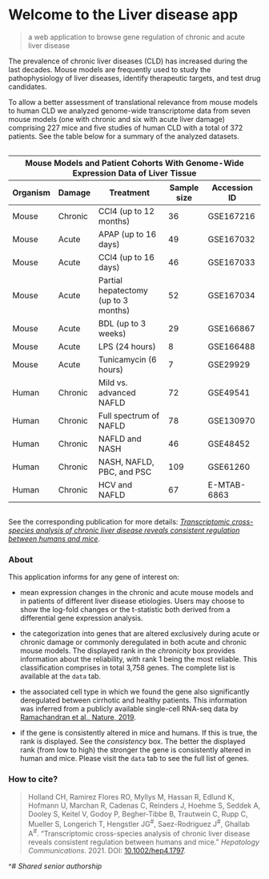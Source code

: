 
# Welcome to the Liver disease app

> a web application to browse gene regulation of chronic and acute liver
> disease

The prevalence of chronic liver diseases (CLD) has increased during the
last decades. Mouse models are frequently used to study the
pathophysiology of liver diseases, identify therapeutic targets, and
test drug candidates.

To allow a better assessment of translational relevance from mouse
models to human CLD we analyzed genome-wide transcriptome data from
seven mouse models (one with chronic and six with acute liver damage)
comprising 227 mice and five studies of human CLD with a total of 372
patients. See the table below for a summary of the analyzed datasets.

<div id="cizzvnakqx" style="overflow-x:auto;overflow-y:auto;width:auto;height:auto;">
<style>html {
  font-family: -apple-system, BlinkMacSystemFont, 'Segoe UI', Roboto, Oxygen, Ubuntu, Cantarell, 'Helvetica Neue', 'Fira Sans', 'Droid Sans', Arial, sans-serif;
}

#cizzvnakqx .gt_table {
  display: table;
  border-collapse: collapse;
  margin-left: auto;
  margin-right: auto;
  color: #333333;
  font-size: 16px;
  font-weight: normal;
  font-style: normal;
  background-color: #FFFFFF;
  width: auto;
  border-top-style: solid;
  border-top-width: 2px;
  border-top-color: #A8A8A8;
  border-right-style: none;
  border-right-width: 2px;
  border-right-color: #D3D3D3;
  border-bottom-style: solid;
  border-bottom-width: 2px;
  border-bottom-color: #A8A8A8;
  border-left-style: none;
  border-left-width: 2px;
  border-left-color: #D3D3D3;
}

#cizzvnakqx .gt_heading {
  background-color: #FFFFFF;
  text-align: center;
  border-bottom-color: #FFFFFF;
  border-left-style: none;
  border-left-width: 1px;
  border-left-color: #D3D3D3;
  border-right-style: none;
  border-right-width: 1px;
  border-right-color: #D3D3D3;
}

#cizzvnakqx .gt_title {
  color: #333333;
  font-size: 125%;
  font-weight: initial;
  padding-top: 4px;
  padding-bottom: 4px;
  border-bottom-color: #FFFFFF;
  border-bottom-width: 0;
}

#cizzvnakqx .gt_subtitle {
  color: #333333;
  font-size: 85%;
  font-weight: initial;
  padding-top: 0;
  padding-bottom: 6px;
  border-top-color: #FFFFFF;
  border-top-width: 0;
}

#cizzvnakqx .gt_bottom_border {
  border-bottom-style: solid;
  border-bottom-width: 2px;
  border-bottom-color: #D3D3D3;
}

#cizzvnakqx .gt_col_headings {
  border-top-style: solid;
  border-top-width: 2px;
  border-top-color: #D3D3D3;
  border-bottom-style: solid;
  border-bottom-width: 2px;
  border-bottom-color: #D3D3D3;
  border-left-style: none;
  border-left-width: 1px;
  border-left-color: #D3D3D3;
  border-right-style: none;
  border-right-width: 1px;
  border-right-color: #D3D3D3;
}

#cizzvnakqx .gt_col_heading {
  color: #333333;
  background-color: #FFFFFF;
  font-size: 100%;
  font-weight: normal;
  text-transform: inherit;
  border-left-style: none;
  border-left-width: 1px;
  border-left-color: #D3D3D3;
  border-right-style: none;
  border-right-width: 1px;
  border-right-color: #D3D3D3;
  vertical-align: bottom;
  padding-top: 5px;
  padding-bottom: 6px;
  padding-left: 5px;
  padding-right: 5px;
  overflow-x: hidden;
}

#cizzvnakqx .gt_column_spanner_outer {
  color: #333333;
  background-color: #FFFFFF;
  font-size: 100%;
  font-weight: normal;
  text-transform: inherit;
  padding-top: 0;
  padding-bottom: 0;
  padding-left: 4px;
  padding-right: 4px;
}

#cizzvnakqx .gt_column_spanner_outer:first-child {
  padding-left: 0;
}

#cizzvnakqx .gt_column_spanner_outer:last-child {
  padding-right: 0;
}

#cizzvnakqx .gt_column_spanner {
  border-bottom-style: solid;
  border-bottom-width: 2px;
  border-bottom-color: #D3D3D3;
  vertical-align: bottom;
  padding-top: 5px;
  padding-bottom: 5px;
  overflow-x: hidden;
  display: inline-block;
  width: 100%;
}

#cizzvnakqx .gt_group_heading {
  padding: 8px;
  color: #333333;
  background-color: #FFFFFF;
  font-size: 100%;
  font-weight: initial;
  text-transform: inherit;
  border-top-style: solid;
  border-top-width: 2px;
  border-top-color: #D3D3D3;
  border-bottom-style: solid;
  border-bottom-width: 2px;
  border-bottom-color: #D3D3D3;
  border-left-style: none;
  border-left-width: 1px;
  border-left-color: #D3D3D3;
  border-right-style: none;
  border-right-width: 1px;
  border-right-color: #D3D3D3;
  vertical-align: middle;
}

#cizzvnakqx .gt_empty_group_heading {
  padding: 0.5px;
  color: #333333;
  background-color: #FFFFFF;
  font-size: 100%;
  font-weight: initial;
  border-top-style: solid;
  border-top-width: 2px;
  border-top-color: #D3D3D3;
  border-bottom-style: solid;
  border-bottom-width: 2px;
  border-bottom-color: #D3D3D3;
  vertical-align: middle;
}

#cizzvnakqx .gt_from_md > :first-child {
  margin-top: 0;
}

#cizzvnakqx .gt_from_md > :last-child {
  margin-bottom: 0;
}

#cizzvnakqx .gt_row {
  padding-top: 8px;
  padding-bottom: 8px;
  padding-left: 5px;
  padding-right: 5px;
  margin: 10px;
  border-top-style: solid;
  border-top-width: 1px;
  border-top-color: #D3D3D3;
  border-left-style: none;
  border-left-width: 1px;
  border-left-color: #D3D3D3;
  border-right-style: none;
  border-right-width: 1px;
  border-right-color: #D3D3D3;
  vertical-align: middle;
  overflow-x: hidden;
}

#cizzvnakqx .gt_stub {
  color: #333333;
  background-color: #FFFFFF;
  font-size: 100%;
  font-weight: initial;
  text-transform: inherit;
  border-right-style: solid;
  border-right-width: 2px;
  border-right-color: #D3D3D3;
  padding-left: 12px;
}

#cizzvnakqx .gt_summary_row {
  color: #333333;
  background-color: #FFFFFF;
  text-transform: inherit;
  padding-top: 8px;
  padding-bottom: 8px;
  padding-left: 5px;
  padding-right: 5px;
}

#cizzvnakqx .gt_first_summary_row {
  padding-top: 8px;
  padding-bottom: 8px;
  padding-left: 5px;
  padding-right: 5px;
  border-top-style: solid;
  border-top-width: 2px;
  border-top-color: #D3D3D3;
}

#cizzvnakqx .gt_grand_summary_row {
  color: #333333;
  background-color: #FFFFFF;
  text-transform: inherit;
  padding-top: 8px;
  padding-bottom: 8px;
  padding-left: 5px;
  padding-right: 5px;
}

#cizzvnakqx .gt_first_grand_summary_row {
  padding-top: 8px;
  padding-bottom: 8px;
  padding-left: 5px;
  padding-right: 5px;
  border-top-style: double;
  border-top-width: 6px;
  border-top-color: #D3D3D3;
}

#cizzvnakqx .gt_striped {
  background-color: rgba(128, 128, 128, 0.05);
}

#cizzvnakqx .gt_table_body {
  border-top-style: solid;
  border-top-width: 2px;
  border-top-color: #D3D3D3;
  border-bottom-style: solid;
  border-bottom-width: 2px;
  border-bottom-color: #D3D3D3;
}

#cizzvnakqx .gt_footnotes {
  color: #333333;
  background-color: #FFFFFF;
  border-bottom-style: none;
  border-bottom-width: 2px;
  border-bottom-color: #D3D3D3;
  border-left-style: none;
  border-left-width: 2px;
  border-left-color: #D3D3D3;
  border-right-style: none;
  border-right-width: 2px;
  border-right-color: #D3D3D3;
}

#cizzvnakqx .gt_footnote {
  margin: 0px;
  font-size: 90%;
  padding: 4px;
}

#cizzvnakqx .gt_sourcenotes {
  color: #333333;
  background-color: #FFFFFF;
  border-bottom-style: none;
  border-bottom-width: 2px;
  border-bottom-color: #D3D3D3;
  border-left-style: none;
  border-left-width: 2px;
  border-left-color: #D3D3D3;
  border-right-style: none;
  border-right-width: 2px;
  border-right-color: #D3D3D3;
}

#cizzvnakqx .gt_sourcenote {
  font-size: 90%;
  padding: 4px;
}

#cizzvnakqx .gt_left {
  text-align: left;
}

#cizzvnakqx .gt_center {
  text-align: center;
}

#cizzvnakqx .gt_right {
  text-align: right;
  font-variant-numeric: tabular-nums;
}

#cizzvnakqx .gt_font_normal {
  font-weight: normal;
}

#cizzvnakqx .gt_font_bold {
  font-weight: bold;
}

#cizzvnakqx .gt_font_italic {
  font-style: italic;
}

#cizzvnakqx .gt_super {
  font-size: 65%;
}

#cizzvnakqx .gt_footnote_marks {
  font-style: italic;
  font-weight: normal;
  font-size: 65%;
}
</style>
<table class="gt_table">
  <thead class="gt_header">
    <tr>
      <th colspan="5" class="gt_heading gt_title gt_font_normal gt_bottom_border" style>Mouse Models and Patient Cohorts With Genome-Wide Expression Data of Liver Tissue</th>
    </tr>
    
  </thead>
  <thead class="gt_col_headings">
    <tr>
      <th class="gt_col_heading gt_columns_bottom_border gt_left" rowspan="1" colspan="1">Organism</th>
      <th class="gt_col_heading gt_columns_bottom_border gt_left" rowspan="1" colspan="1">Damage</th>
      <th class="gt_col_heading gt_columns_bottom_border gt_left" rowspan="1" colspan="1">Treatment</th>
      <th class="gt_col_heading gt_columns_bottom_border gt_right" rowspan="1" colspan="1">Sample size</th>
      <th class="gt_col_heading gt_columns_bottom_border gt_left" rowspan="1" colspan="1">Accession ID</th>
    </tr>
  </thead>
  <tbody class="gt_table_body">
    <tr><td class="gt_row gt_left">Mouse</td>
<td class="gt_row gt_left">Chronic</td>
<td class="gt_row gt_left">CCl4 (up to 12 months)</td>
<td class="gt_row gt_right">36</td>
<td class="gt_row gt_left">GSE167216</td></tr>
    <tr><td class="gt_row gt_left">Mouse</td>
<td class="gt_row gt_left">Acute</td>
<td class="gt_row gt_left">APAP (up to 16 days)</td>
<td class="gt_row gt_right">49</td>
<td class="gt_row gt_left">GSE167032</td></tr>
    <tr><td class="gt_row gt_left">Mouse</td>
<td class="gt_row gt_left">Acute</td>
<td class="gt_row gt_left">CCl4 (up to 16 days)</td>
<td class="gt_row gt_right">46</td>
<td class="gt_row gt_left">GSE167033</td></tr>
    <tr><td class="gt_row gt_left">Mouse</td>
<td class="gt_row gt_left">Acute</td>
<td class="gt_row gt_left">Partial hepatectomy (up to 3 months)</td>
<td class="gt_row gt_right">52</td>
<td class="gt_row gt_left">GSE167034</td></tr>
    <tr><td class="gt_row gt_left">Mouse</td>
<td class="gt_row gt_left">Acute</td>
<td class="gt_row gt_left">BDL (up to 3 weeks)</td>
<td class="gt_row gt_right">29</td>
<td class="gt_row gt_left">GSE166867</td></tr>
    <tr><td class="gt_row gt_left">Mouse</td>
<td class="gt_row gt_left">Acute</td>
<td class="gt_row gt_left">LPS (24 hours)</td>
<td class="gt_row gt_right">8</td>
<td class="gt_row gt_left">GSE166488</td></tr>
    <tr><td class="gt_row gt_left">Mouse</td>
<td class="gt_row gt_left">Acute</td>
<td class="gt_row gt_left">Tunicamycin (6 hours)</td>
<td class="gt_row gt_right">7</td>
<td class="gt_row gt_left">GSE29929</td></tr>
    <tr><td class="gt_row gt_left">Human</td>
<td class="gt_row gt_left">Chronic</td>
<td class="gt_row gt_left">Mild vs. advanced NAFLD</td>
<td class="gt_row gt_right">72</td>
<td class="gt_row gt_left">GSE49541</td></tr>
    <tr><td class="gt_row gt_left">Human</td>
<td class="gt_row gt_left">Chronic</td>
<td class="gt_row gt_left">Full spectrum of NAFLD</td>
<td class="gt_row gt_right">78</td>
<td class="gt_row gt_left">GSE130970</td></tr>
    <tr><td class="gt_row gt_left">Human</td>
<td class="gt_row gt_left">Chronic</td>
<td class="gt_row gt_left">NAFLD and NASH</td>
<td class="gt_row gt_right">46</td>
<td class="gt_row gt_left">GSE48452</td></tr>
    <tr><td class="gt_row gt_left">Human</td>
<td class="gt_row gt_left">Chronic</td>
<td class="gt_row gt_left">NASH, NAFLD, PBC, and PSC</td>
<td class="gt_row gt_right">109</td>
<td class="gt_row gt_left">GSE61260</td></tr>
    <tr><td class="gt_row gt_left">Human</td>
<td class="gt_row gt_left">Chronic</td>
<td class="gt_row gt_left">HCV and NAFLD</td>
<td class="gt_row gt_right">67</td>
<td class="gt_row gt_left">E-MTAB-6863</td></tr>
  </tbody>
  
  
</table>
</div>

See the corresponding publication for more details: [*Transcriptomic
cross-species analysis of chronic liver disease reveals consistent
regulation between humans and mice*](https://doi.org/10.1002/hep4.1797).

### About

This application informs for any gene of interest on:

-   mean expression changes in the chronic and acute mouse models and in
    patients of different liver disease etiologies. Users may choose to
    show the log-fold changes or the t-statistic both derived from a
    differential gene expression analysis.

-   the categorization into genes that are altered exclusively during
    acute or chronic damage or commonly deregulated in both acute and
    chronic mouse models. The displayed rank in the *chronicity* box
    provides information about the reliability, with rank 1 being the
    most reliable. This classification comprises in total 3,758 genes.
    The complete list is available at the `data` tab.

-   the associated cell type in which we found the gene also
    significantly deregulated between cirrhotic and healthy patients.
    This information was inferred from a publicly available single-cell
    RNA-seq data by [Ramachandran et al., Nature,
    2019](https://www.nature.com/articles/s41586-019-1631-3?proof=t).

-   if the gene is consistently altered in mice and humans. If this is
    true, the rank is displayed. See the *consistency* box. The better
    the displayed rank (from low to high) the stronger the gene is
    consistently altered in human and mice. Please visit the `data` tab
    to see the full list of genes.

### How to cite?

> Holland CH, Ramirez Flores RO, Myllys M, Hassan R, Edlund K, Hofmann
> U, Marchan R, Cadenas C, Reinders J, Hoehme S, Seddek A, Dooley S,
> Keitel V, Godoy P, Begher-Tibbe B, Trautwein C, Rupp C, Mueller S,
> Longerich T, Hengstler JG<sup>\#</sup>, Saez-Rodriguez J<sup>\#</sup>,
> Ghallab A<sup>\#</sup>. “Transcriptomic cross-species analysis of
> chronic liver disease reveals consistent regulation between humans and
> mice.” *Hepatology Communications*. 2021. DOI:
> [10.1002/hep4.1797](https://doi.org/10.1002/hep4.1797).

^\# *Shared senior authorship*

